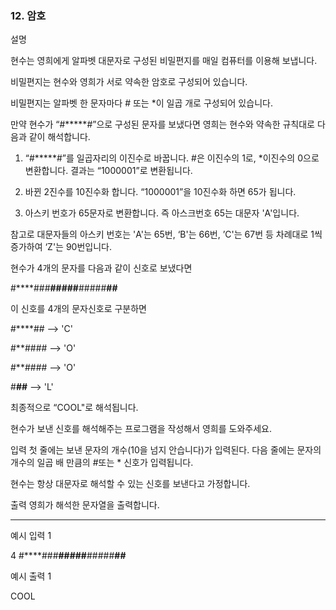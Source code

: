 ### 12. 암호
설명

현수는 영희에게 알파벳 대문자로 구성된 비밀편지를 매일 컴퓨터를 이용해 보냅니다.

비밀편지는 현수와 영희가 서로 약속한 암호로 구성되어 있습니다.

비밀편지는 알파벳 한 문자마다 # 또는 *이 일곱 개로 구성되어 있습니다.

만약 현수가 “#*****#”으로 구성된 문자를 보냈다면 영희는 현수와 약속한 규칙대로 다음과 같이 해석합니다.

1. “#*****#”를 일곱자리의 이진수로 바꿉니다. #은 이진수의 1로, *이진수의 0으로 변환합니다. 결과는 “1000001”로 변환됩니다.

2. 바뀐 2진수를 10진수화 합니다. “1000001”을 10진수화 하면 65가 됩니다.

3. 아스키 번호가 65문자로 변환합니다. 즉 아스크번호 65는 대문자 'A'입니다.

참고로 대문자들의 아스키 번호는 'A'는 65번, ‘B'는 66번, ’C'는 67번 등 차례대로 1씩 증가하여 ‘Z'는 90번입니다.

현수가 4개의 문자를 다음과 같이 신호로 보냈다면

#****###**#####**#####**##**

이 신호를 4개의 문자신호로 구분하면

#****## --> 'C'

#**#### --> 'O'

#**#### --> 'O'

#**##** --> 'L'

최종적으로 “COOL"로 해석됩니다.

현수가 보낸 신호를 해석해주는 프로그램을 작성해서 영희를 도와주세요.


입력
첫 줄에는 보낸 문자의 개수(10을 넘지 안습니다)가 입력된다. 다음 줄에는 문자의 개수의 일곱 배 만큼의 #또는 * 신호가 입력됩니다.

현수는 항상 대문자로 해석할 수 있는 신호를 보낸다고 가정합니다.


출력
영희가 해석한 문자열을 출력합니다.

<hr>

예시 입력 1 

4
#****###**#####**#####**##** 

예시 출력 1

COOL